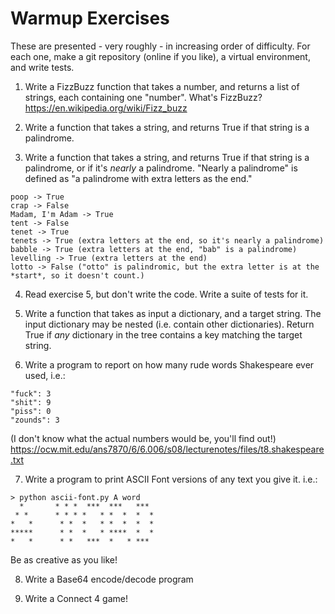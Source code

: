 # Warmup Exercises

These are presented - very roughly - in increasing order of difficulty. For each one, make a git repository (online if you like), a virtual environment, and write tests.

1. Write a FizzBuzz function that takes a number, and returns a list of strings, each containing one "number". What's FizzBuzz? https://en.wikipedia.org/wiki/Fizz_buzz

2. Write a function that takes a string, and returns True if that string is a palindrome.

3. Write a function that takes a string, and returns True if that string is a palindrome, or if it's *nearly* a palindrome. "Nearly a palindrome" is defined as "a palindrome with extra letters as the end."
```
poop -> True
crap -> False
Madam, I'm Adam -> True
tent -> False
tenet -> True
tenets -> True (extra letters at the end, so it's nearly a palindrome)
babble -> True (extra letters at the end, "bab" is a palindrome)
levelling -> True (extra letters at the end)
lotto -> False ("otto" is palindromic, but the extra letter is at the *start*, so it doesn't count.)
```

4. Read exercise 5, but don't write the code. Write a suite of tests for it.

5. Write a function that takes as input a dictionary, and a target string. The input dictionary may be nested (i.e. contain other dictionaries). Return True if *any* dictionary in the tree contains a key matching the target string.

6. Write a program to report on how many rude words Shakespeare ever used, i.e.:
```
"fuck": 3
"shit": 9
"piss": 0
"zounds": 3
```
(I don't know what the actual numbers would be, you'll find out!)
https://ocw.mit.edu/ans7870/6/6.006/s08/lecturenotes/files/t8.shakespeare.txt

7. Write a program to print ASCII Font versions of any text you give it. i.e.:
```
> python ascii-font.py A word
  *       * * *  ***  ***   ***
 * *      * * * *   * *  *  *  *
*   *      * *  *   * *  *  *  *
*****      * *  *   * ****  *  *
*   *      * *   ***  *   * *** 
```

Be as creative as you like!

8. Write a Base64 encode/decode program

9. Write a Connect 4 game!



